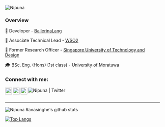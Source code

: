 <p align="left"> <img src="https://komarev.com/ghpvc/?username=NipunaRanasinghe&label=Profile%20views&color=0e75b6&style=flat" alt="Nipuna" /> </p>

### **Overview**
:dancer: Developer - [BallerinaLang](https://ballerina.io/)

:office: Associate Technical Lead - [WSO2](https://wso2.com/)

:microscope: Former Research Officer - [Singapore University of Technology and Design](https://www.sutd.edu.sg/)

:mortar_board: BSc. Eng. (Hons) (1st class) - [University of Moratuwa](https://uom.lk/)

### Connect with me:

[<img align="left" alt="Nipuna | LinkedIn" width="22px" src="https://cdn.jsdelivr.net/npm/simple-icons@v3/icons/linkedin.svg" />][linkedin]
[<img align="left" alt="Nipuna | Twitter" width="22px" src="https://cdn.jsdelivr.net/npm/simple-icons@3.10.0/icons/medium.svg" />][medium]
[<img align="left" alt="Nipuna | Twitter" width="22px" src="https://cdn.jsdelivr.net/npm/simple-icons@3.10.0/icons/instagram.svg" />][instagram]
[<img align="left" alt="Nipuna | Twitter" src="https://img.shields.io/github/followers/NipunaRanasinghe?label=Follow&style=social" />][github]
</br>
</br>

---

![Nipuna Ranasinghe's github stats](https://github-readme-stats.vercel.app/api?username=NipunaRanasinghe&show_icons=true&theme=tokyonight&count_private=true&hide=stars&include_all_commits=true)


[![Top Langs](https://github-readme-stats.vercel.app/api/top-langs/?username=NipunaRanasinghe)](https://github.com/NipunaRanasinghe/github-readme-stats)

[linkedin]: https://www.linkedin.com/in/nipunaranasinghe/
[medium]: https://medium.com/@nipunaranasinghe
[instagram]: https://www.instagram.com/i_n_d_r_a_c_h_a_p_a/
[github]: https://img.shields.io/github/followers/NipunaRanasinghe?label=Follow&style=social
